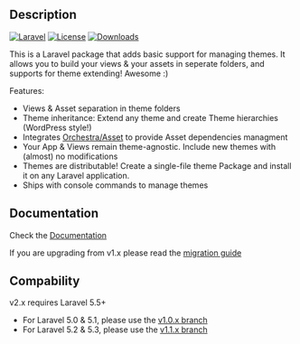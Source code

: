 ## Description
[![Laravel](https://img.shields.io/badge/Laravel-5.5-orange.svg?style=flat-square)](http://laravel.com)
[![License](http://img.shields.io/badge/license-MIT-brightgreen.svg?style=flat-square)](https://tldrlegal.com/license/mit-license)
[![Downloads](https://img.shields.io/packagist/dt/igaster/laravel-theme.svg?style=flat-square)](https://packagist.org/packages/igaster/laravel-theme)

This is a Laravel package that adds basic support for managing themes. It allows you to build your views & your assets in seperate folders, and supports for theme extending! Awesome :)

Features:

* Views & Asset separation in theme folders
* Theme inheritance: Extend any theme and create Theme hierarchies (WordPress style!)
* Integrates [Orchestra/Asset](http://orchestraplatform.com/docs/3.0/components/asset) to provide Asset dependencies managment
* Your App & Views remain theme-agnostic. Include new themes with (almost) no modifications
* Themes are distributable! Create a single-file theme Package and install it on any Laravel application.
* Ships with console commands to manage themes

## Documentation

Check the [Documentation](https://github.com/igaster/laravel-theme/wiki/1.-Installation)

If you are upgrading from v1.x please read the [migration guide](https://github.com/igaster/laravel-theme/wiki/Migrating-from-v1.x)

## Compability

v2.x requires Laravel 5.5+

- For Laravel 5.0 & 5.1, please use the [v1.0.x branch](https://github.com/igaster/laravel-theme/tree/v1.0)
- For Laravel 5.2 & 5.3, please use the [v1.1.x branch](https://github.com/igaster/laravel-theme/tree/v1.1)


